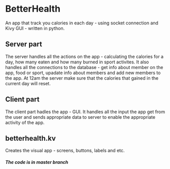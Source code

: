 # BetterHealth

An app that track you calories in each day - 
using socket connection and Kivy GUI - 
written in python.

## Server part
The server handles all the actions on the app - calculating the calories for a day, how many eaten and how many burned in sport activites. It also handles all the connections to the database - get info about member on the app, food or sport, upadate info about members and add new members to the app. At 12am the server make sure that the calories that gained in the current day will reset.


## Client part
The client part hadles the app - GUI. It handles all the input the app get from the user and sends appropriate data to server to enable the appropriate activity of the app.

## betterhealth.kv
Creates the visual app - screens, buttons, labels and etc.

#### *The code is in master branch*
